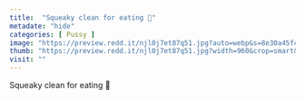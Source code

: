 ```yaml
---
title:  "Squeaky clean for eating 🥰"
metadate: "hide"
categories: [ Pussy ]
image: "https://preview.redd.it/njl0j7et87q51.jpg?auto=webp&s=8e30a45fc532516bee9c301a978568d33ff18b19"
thumb: "https://preview.redd.it/njl0j7et87q51.jpg?width=960&crop=smart&auto=webp&s=cea3feed553339a7f608b66bcfe871501ba3d309"
visit: ""
---
```

Squeaky clean for eating 🥰
